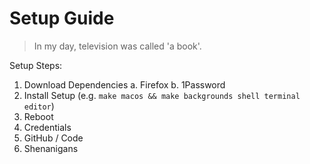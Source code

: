 # Setup Guide

> In my day, television was called 'a book'.

Setup Steps:

1. Download Dependencies
  a. Firefox
  b. 1Password
2. Install Setup (e.g. `make macos && make backgrounds shell terminal editor`)
3. Reboot
4. Credentials
5. GitHub / Code
6. Shenanigans

